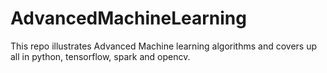 # AdvancedMachineLearning
This repo illustrates Advanced Machine learning algorithms and covers up all in python, tensorflow, spark and opencv.

